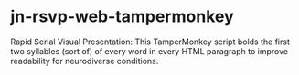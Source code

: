 # jn-rsvp-web-tampermonkey
Rapid Serial Visual Presentation: This TamperMonkey script bolds the first two syllables (sort of) of every word in every HTML paragraph to improve readability for neurodiverse conditions.
